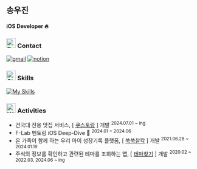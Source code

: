 ## 송우진
#### iOS Developer 🔥


### <img src="https://raw.githubusercontent.com/Tarikul-Islam-Anik/Microsoft-Teams-Animated-Emojis/master/Emojis/Hand%20gestures/Folded%20Hands%20Light%20Skin%20Tone.png" alt="Folded Hands Light Skin Tone" width="25" height="25" /> Contact

[![gmail](https://skillicons.dev/icons?i=gmail)](mailto:woojin1900@gmail.com)
[![notion](https://skillicons.dev/icons?i=notion)](https://www.notion.so/WOOJIN-daf972a9979d4063804ce5d6c31c82b9)


### <img src="https://raw.githubusercontent.com/Tarikul-Islam-Anik/Animated-Fluent-Emojis/master/Emojis/Travel%20and%20places/Star.png" alt="Star" width="25" height="25" /> Skills

[![My Skills](https://skillicons.dev/icons?i=swift,apple,python,git,github,githubactions,bitbucket,figma,firebase)](https://skillicons.dev)


### <img src="https://raw.githubusercontent.com/Tarikul-Islam-Anik/Animated-Fluent-Emojis/master/Emojis/People%20with%20professions/Woman%20Fairy%20Light%20Skin%20Tone.png" alt="Woman Fairy Light Skin Tone" width="25" height="25" /> Activities

- 건국대 전용 맛집 서비스, [ [쿠스토랑](https://github.com/kustaurant/iOS-kustaurant) ] 개발 <sup>2024.07.01 ~ ing
- F-Lab 멘토링 iOS Deep-Dive 🏫 <sup>2024.01 ~ 2024.06
- 온 가족이 함께 하는 우리 아이 성장기록 플랫폼, [ [쑥쑥찰칵](https://apps.apple.com/kr/app/%EC%91%A5%EC%91%A5%EC%B0%B0%EC%B9%B5/id1509183009) ] 개발 <sup>2021.06.28 ~ 2024.01.19
- 주식의 정보를 확인하고 관련된 테마를 조회하는 앱, [ [테마찾기](https://github.com/song1900/hi-stock-swiftui) ] 개발 <sup>2020.02 ~ 2022.03, 2024.06 ~ ing

 



